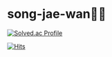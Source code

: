 # song-jae-wan🧑‍💻


[![Solved.ac Profile](http://mazassumnida.wtf/api/v2/generate_badge?boj=0bliviate)](https://solved.ac/0bliviate/)

[![Hits](https://hits.seeyoufarm.com/api/count/incr/badge.svg?url=https%3A%2F%2Fgithub.com%2F0bliviat3&count_bg=%23E19142&title_bg=%23892BAD&icon=&icon_color=%23E7E7E7&title=hits&edge_flat=false)](https://hits.seeyoufarm.com)

<!--
**0bliviat3/0bliviat3** is a ✨ _special_ ✨ repository because its `README.md` (this file) appears on your GitHub profile.

Here are some ideas to get you started:

- 🔭 I’m currently working on ...
- 🌱 I’m currently learning ...
- 👯 I’m looking to collaborate on ...
- 🤔 I’m looking for help with ...
- 💬 Ask me about ...
- 📫 How to reach me: ...
- 😄 Pronouns: ...
- ⚡ Fun fact: ...
-->

<!-- [![Github](https://www.codenary.co.kr/widget/github/api?username=송재완)](https://www.codenary.co.kr/user-profile/detail/송재완?github_ride=true&utm_source=github) -->
